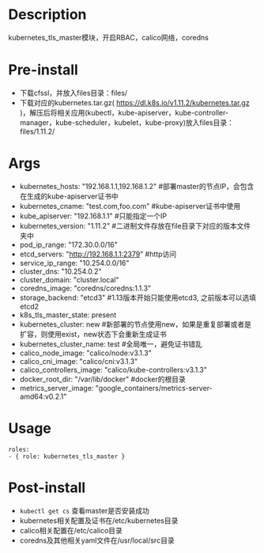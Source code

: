 Description
===========
kubernetes_tls_master模块，开启RBAC，calico网络，coredns

Pre-install
===========
* 下载cfssl，并放入files目录：files/
* 下载对应的kubernetes.tar.gz( https://dl.k8s.io/v1.11.2/kubernetes.tar.gz )，解压后将相关应用(kubectl，kube-apiserver，kube-controller-manager，kube-scheduler，kubelet，kube-proxy)放入files目录：files/1.11.2/

Args
=============
* kubernetes_hosts: "192.168.1.1,192.168.1.2" #部署master的节点IP，会包含在生成的kube-apiserver证书中
* kubernetes_cname: "test.com,foo.com"  #kube-apiserver证书中使用
* kube_apiserver: "192.168.1.1" #只能指定一个IP
* kubernetes_version: "1.11.2"   #二进制文件存放在file目录下对应的版本文件夹中
* pod_ip_range: "172.30.0.0/16"
* etcd_servers: "http://192.168.1.1:2379"  #http访问
* service_ip_range: "10.254.0.0/16"
* cluster_dns: "10.254.0.2"
* cluster_domain: "cluster.local"
* coredns_image: "coredns/coredns:1.1.3"
* storage_backend: "etcd3"   #1.13版本开始只能使用etcd3, 之前版本可以选填etcd2
* k8s_tls_master_state: present
* kubernetes_cluster: new  #新部署的节点使用new，如果是重复部署或者是扩容，则使用exist，new状态下会重新生成证书
* kubernetes_cluster_name: test  #全局唯一，避免证书错乱
* calico_node_image: "calico/node:v3.1.3"
* calico_cni_image: "calico/cni:v3.1.3"
* calico_controllers_image: "calico/kube-controllers:v3.1.3"
* docker_root_dir: "/var/lib/docker"   #docker的根目录
* metrics_server_image: "google_containers/metrics-server-amd64:v0.2.1"

Usage
===========
```
roles:  
- { role: kubernetes_tls_master }
```

Post-install
===========
* ```kubectl get cs``` 查看master是否安装成功
* kubernetes相关配置及证书在/etc/kubernetes目录
* calico相关配置在/etc/calico目录
* coredns及其他相关yaml文件在/usr/local/src目录
